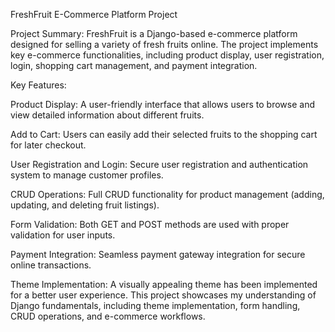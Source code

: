 FreshFruit E-Commerce Platform Project

Project Summary: FreshFruit is a Django-based e-commerce platform designed for selling a variety of fresh fruits online. The project implements key e-commerce functionalities, including product display, user registration, login, shopping cart management, and payment integration.

Key Features:

Product Display: A user-friendly interface that allows users to browse and view detailed information about different fruits. 

Add to Cart: Users can easily add their selected fruits to the shopping cart for later checkout.

User Registration and Login: Secure user registration and authentication system to manage customer profiles.

CRUD Operations: Full CRUD functionality for product management (adding, updating, and deleting fruit listings). 

Form Validation: Both GET and POST methods are used with proper validation for user inputs.

Payment Integration: Seamless payment gateway integration for secure online transactions.

Theme Implementation: A visually appealing theme has been implemented for a better user experience. This project showcases my understanding of Django fundamentals, including theme implementation, form handling, CRUD operations, and e-commerce workflows.
